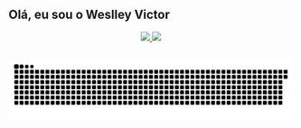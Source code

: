 ## Olá, eu sou o Weslley Victor
<div align="center">
  <a href="https://github.com/wezlley">
  <img height="180em" src="https://github-readme-stats.vercel.app/api?username=wezlley&show_icons=true&theme=dracula&include_all_commits=true&count_private=true"/>
  <img height="180em" src="https://github-readme-stats.vercel.app/api/top-langs/?username=wezlley&layout=compact&langs_count=7&theme=dracula"/>
</div>
  
  
  ##
  
  
<div> 
 
  ![Snake animation](https://github.com/wezlley/wezlley/blob/output/github-contribution-grid-snake.svg)
 
</div>
